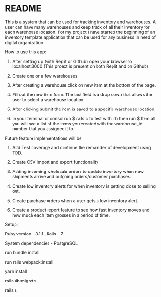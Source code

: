# README
This is a system that can be used for tracking inventory and warehouses. A user can have many warehouses and keep track of all their inventory for each warehouse location. For my project I have started the beginning of an inventory template application that can be used for any business in need of digital organization.

How to use this app:

1. After setting up (with Replit or Github) open your browser to localhost:3000
(This proect is present on both Replit and on Github)

2. Create one or a few warehouses

3. After creating a warehouse click on new item at the bottom of the page.

4. Fill out the new item form. The last field is a drop down that allows the user to select a warehouse location. 

5. After clicking submit the item is saved to a specific warehouse location.

6. In your terminal or consol run $ rails c to test with irb then run $ Item.all you will see a list of the items you created with the warehouse_id number that you assigned it to.  


Future feature implementations will be:

1. Add Test coverage and continue the remainder of development using TDD.

2. Create CSV import and export functionality

2. Adding incoming wholesale orders to update inventory when new shipments arrive and outgoing orders/customer purchases.

3. Create low inventory alerts for when inventory is getting close to selling out.

4. Create purchase orders when a user gets a low inventory alert.

5. Create a product report feature to see how fast inventory moves and how much each item grosses in a period of time. 

Setup:

Ruby version - 3.1.1 , Rails - 7

System dependencies - PostgreSQL

run bundle install

run rails webpack:install

yarn install

rails db:migrate

rails s

